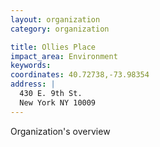 ```yaml
---
layout: organization
category: organization

title: Ollies Place
impact_area: Environment
keywords: 
coordinates: 40.72738,-73.98354
address: |
  430 E. 9th St.
  New York NY 10009
---
```

Organization's overview

